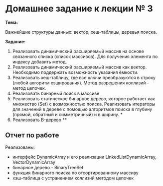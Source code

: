 # Домашнее задание к лекции № 3

**Тема:**

Важнейшие структуры данных: вектор, хеш-таблицы, деревья поиска.

**Задание:**

1. Реализовать динамический расширяемый массив на основе связанного списка (список массивов). Для получения элемента по индексу добавить метод.
2. Реализовать динамический расширяемый массив как вектор. Необходимо поддержать возможность указания ёмкости.
3. Реализовать хеш-таблицу, где все ключи преобразуются в строку (любой алгоритм хэширования). Метод разрешения коллизий - метод цепочек.
4. Реализовать бинарный поиск в массиве
5. Реализовать статическое бинарное дерево, которое работает как множество (Set) с возможностью поиска. Реализовать итераторы для значений в дереве с помощью алгоритмов поиска в глубину (прямой, обратный и симметричный) и в ширину. *
6. Реализовать B-дерево **

## Отчет по работе

Реализованы:
- интерфейс DynamicArray и его реализации LinkedListDynamicArray, VectorDynamicArray
- бинарное дерево - BinaryTreeSet
- функция бинарного поиска по отсортированному массиву
- хэш-таблица с устранением коллизий методом цепочек
